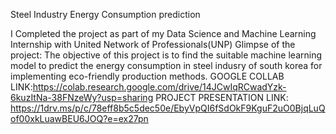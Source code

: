 Steel Industry Energy Consumption prediction                         

I Completed the project as part of my Data Science and Machine Learning Internship with United Network of Professionals(UNP)
Glimpse of the project:
The objective of this project is to find the suitable machine learning model to predict the energy consumption in steel indusry of south korea for implementing eco-friendly production methods.
GOOGLE COLLAB LINK:https://colab.research.google.com/drive/14JCwIqRCwadYzk-6kuzItNa-38FNzeWy?usp=sharing
PROJECT PRESENTATION LINK:
https://1drv.ms/p/c/78eff8b5c5dec50e/EbyVpQI6fSdOkF9KguF2uO0BjqLuQof00xkLuawBEU6JOQ?e=ex27pn
